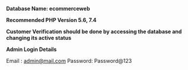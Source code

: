 
**Database Name: ecommerceweb**

**Recommended PHP Version 5.6, 7.4**



**Customer Verification should be done by accessing the database and changing its active status**

**Admin Login Details**

Email   : admin@mail.com
Password: Password@123
